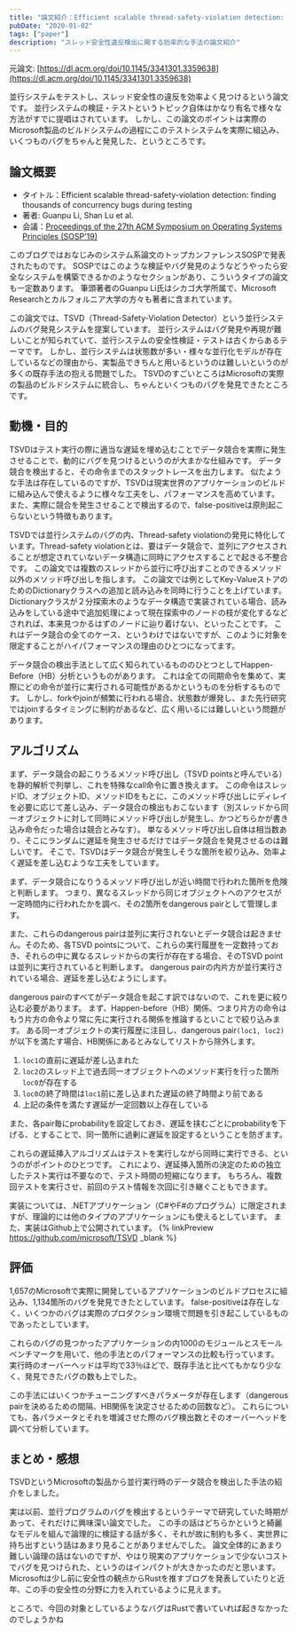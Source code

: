 ```yaml
---
title: "論文紹介：Efficient scalable thread-safety-violation detection: finding thousands of concurrency bugs during testing"
pubDate: "2020-01-02"
tags: ["paper"]
description: "スレッド安全性違反検出に関する効率的な手法の論文紹介"
---
```


元論文: [https://dl.acm.org/doi/10.1145/3341301.3359638](https://dl.acm.org/doi/10.1145/3341301.3359638)

並行システムをテストし、スレッド安全性の違反を効率よく見つけるという論文です。
並行システムの検証・テストというトピック自体はかなり有名で様々な方法がすでに提唱はされています。
しかし、この論文のポイントは実際のMicrosoft製品のビルドシステムの過程にこのテストシステムを実際に組込み、いくつものバグをちゃんと発見した、というところです。

## 論文概要
* タイトル：Efficient scalable thread-safety-violation detection: finding thousands of concurrency bugs during testing
* 著者: Guanpu Li, Shan Lu et al.
* 会議：[Proceedings of the 27th ACM Symposium on Operating Systems Principles (SOSP'19)](https://sosp19.rcs.uwaterloo.ca)

このブログではおなじみのシステム系論文のトップカンファレンスSOSPで発表されたものです。
SOSPではこのような検証やバグ発見のようなどうやったら安全なシステムを構築できるかのようなセクションがあり、こういうタイプの論文も一定数あります。
筆頭著者のGuanpu Li氏はシカゴ大学所属で、Microsoft Researchとカルフォルニア大学の方々も著者に含まれています。

この論文では、TSVD（Thread-Safety-Violation Detector）という並行システムのバグ発見システムを提案しています。
並行システムはバグ発見や再現が難しいことが知られていて、並行システムの安全性検証・テストは古くからあるテーマです。
しかし、並行システムは状態数が多い・様々な並行化モデルが存在しているなどの理由から、実製品できちんと用いるというのは難しいというのが多くの既存手法の抱える問題でした。
TSVDのすごいところはMicrosoftの実際の製品のビルドシステムに統合し、ちゃんといくつものバグを発見できたところです。

## 動機・目的
TSVDはテスト実行の際に適当な遅延を埋め込むことでデータ競合を実際に発生させることで、動的にバグを見つけるというのが大まかな仕組みです。
データ競合を検出すると、その命令までのスタックトレースを出力します。
似たような手法は存在しているのですが、TSVDは現実世界のアプリケーションのビルドに組み込んで使えるように様々な工夫をし、パフォーマンスを高めています。
また、実際に競合を発生させることで検出するので、false-positiveは原則起こらないという特徴もあります。

TSVDでは並行システムのバグの内、Thread-safety violationの発見に特化しています。Thread-safety violationとは、要はデータ競合で、並列にアクセスされることが想定されていないデータ構造に同時にアクセスすることで起きる不整合です。
この論文では複数のスレッドから並行に呼び出すことのできるメソッド以外のメソッド呼び出しを指します。
この論文では例としてKey-ValueストアのためのDictionaryクラスへの追加と読み込みを同時に行うことを上げています。
Dictionaryクラスが２分探索木のようなデータ構造で実装されている場合、読み込みをしている途中で追加処理によって現在探索中のノードの枝が変化するなどされれば、本来見つかるはずのノードに辿り着けない、といったことです。
これはデータ競合の全てのケース、というわけではないですが、このように対象を限定することがハイパフォーマンスの理由のひとつになってます。

データ競合の検出手法として広く知られているもののひとつとしてHappen-Before（HB）分析というものがあります。
これは全ての同期命令を集めて、実際にどの命令が並行に実行される可能性があるかというものを分析するものです。
しかし、forkやjoinが頻繁に行われる場合、状態数が爆発し、また先行研究ではjoinするタイミングに制約があるなど、広く用いるには難しいという問題があります。


## アルゴリズム
まず、データ競合の起こりうるメソッド呼び出し（TSVD pointsと呼んでいる）を静的解析で列挙し、これを特殊なcall命令に置き換えます。
この命令はスレッドID、オブジェクトID、メソッドIDをもとに、このメソッド呼び出しにディレイを必要に応じて差し込み、データ競合の検出もおこないます（別スレッドから同一オブジェクトに対して同時にメソッド呼び出しが発生し、かつどちらかが書き込み命令だった場合は競合とみなす）。
単なるメソッド呼び出し自体は相当数あり、そこにランダムに遅延を発生させるだけではデータ競合を発見させるのは難しいです。
そこで、TSVDはデータ競合が発生しそうな箇所を絞り込み、効率よく遅延を差し込むような工夫をしています。

まず、データ競合になりうるメッソド呼び出しが近い時間で行われた箇所を危険と判断します。
つまり、異なるスレッドから同じオブジェクトへのアクセスが一定時間内に行われたかを調べ、その2箇所をdangerous pairとして管理します。

また、これらのdangerous pairは並列に実行されないとデータ競合は起きません。そのため、各TSVD pointsについて、これらの実行履歴を一定数持っておき、それらの中に異なるスレッドからの実行が存在する場合、そのTSVD pointは並列に実行されていると判断します。
dangerous pairの内片方が並行実行されている場合、遅延を差し込むようにします。

dangerous pairのすべてがデータ競合を起こす訳ではないので、これを更に絞り込む必要があります。
まず、Happen-before（HB）関係、つまり片方の命令はもう片方の命令より常に先に実行される関係を推論するといことで絞り込みます。
ある同一オブジェクトの実行履歴に注目し、dangerous pair`(loc1, loc2)`が以下を満たす場合、HB関係にあるとみなしてリストから除外します。
1. `loc1`の直前に遅延が差し込まれた
1. `loc2`のスレッド上で過去同一オブジェクトへのメソッド実行を行った箇所`loc0`が存在する
1. `loc0`の終了時間は`loc1`前に差し込まれた遅延の終了時間より前である
1. 上記の条件を満たす遅延が一定回数以上存在している

また、各pair毎にprobabilityを設定しておき、遅延を挟むごとにprobabilityを下げる、とすることで、同一箇所に過剰に遅延を設定するということを防ぎます。

これらの遅延挿入アルゴリズムはテストを実行しながら同時に実行できる、というのがポイントのひとつです。
これにより、遅延挿入箇所の決定のための独立したテスト実行は不要なので、テスト時間の短縮になります。
もちろん、複数回テストを実行させ、前回のテスト情報を次回に引き継ぐこともできます。

実装については、.NETアプリケーション（C#やF#のプログラム）に限定されますが、理論的には他のタイプのアプリケーションにも使えるとしています。
また、実装はGithub上で公開されています。
{% linkPreview https://github.com/microsoft/TSVD _blank %}

## 評価
1,657のMicrosoftで実際に開発しているアプリケーションのビルドプロセスに組込み、1,134箇所のバグを発見できたとしています。
false-positiveは存在しなく、いくつかのバグは実際のプロダクション環境で問題を引き起こしているものであったとしています。

これらのバグの見つかったアプリケーションの内1000のモジュールとスモールベンチマークを用いて、他の手法とのパフォーマンスの比較も行っています。
実行時のオーバーヘッドは平均で33％ほどで、既存手法と比べてもかなり少なく、発見できたバグの数も上でした。

この手法にはいくつかチューニングすべきパラメータが存在します（dangerous pairを決めるための間隔、HB関係を決定させるための回数など）。
これらについても、各パラメータとそれを増減させた際のバグ検出数とそのオーバーヘッドを調べて分析しています。

## まとめ・感想
TSVDというMicrosoftの製品から並行実行時のデータ競合を検出した手法の紹介をしました。

実は以前、並行プログラムのバグを検出するというテーマで研究していた時期があって、それだけに興味深い論文でした。
この手の話はどちらかというと綺麗なモデルを組んで論理的に検証する話が多く、それが故に制約も多く、実世界に持ち出すという話はあまり見ることがありませんでした。
論文全体的にあまり難しい論理の話はないのですが、やはり現実のアプリケーションで少ないコストでバグを見つけられた、というのはインパクトが大きかったのだと思います。
Microsoftは少し前に安全性の観点からRustを推すブログを発表していたりと近年、この手の安全性の分野に力を入れているように見えます。

ところで、今回の対象としているようなバグはRustで書いていれば起きなかったのでしょうかね
